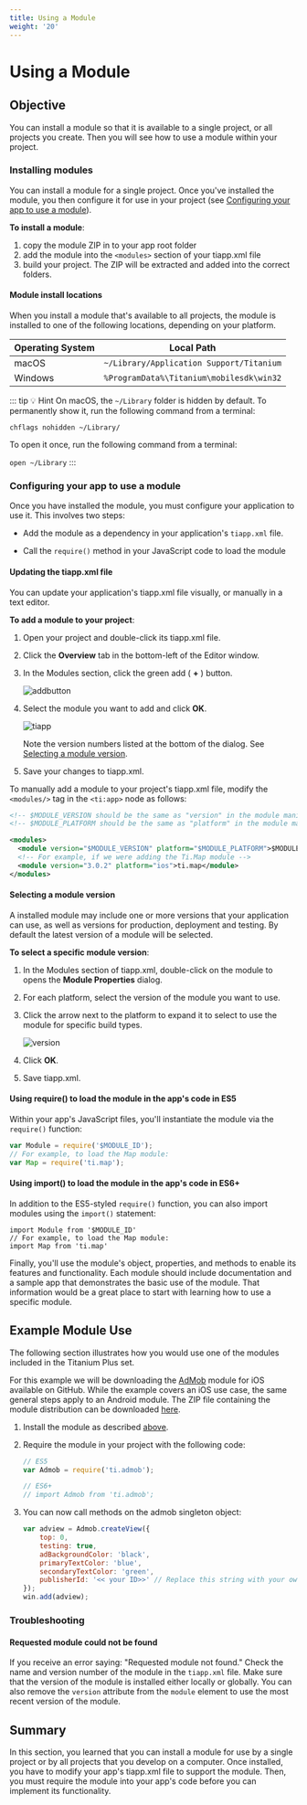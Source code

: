 ```yaml
---
title: Using a Module
weight: '20'
---
```


# Using a Module

## Objective

You can install a module so that it is available to a single project, or all projects you create. Then you will see how to use a module within your project.

### Installing modules

You can install a module for a single project. Once you've installed the module, you then configure it for use in your project (see [Configuring your app to use a module](#configuring-your-app-to-use-a-module)).

**To install a module**:

1. copy the module ZIP in to your app root folder
2. add the module into the `<modules>` section of your tiapp.xml file
3. build your project. The ZIP will be extracted and added into the correct folders.

#### Module install locations

When you install a module that's available to all projects, the module is installed to one of the following locations, depending on your platform.

| Operating System | Local Path |
| --- | --- |
| macOS | `~/Library/Application Support/Titanium` |
| Windows | `%ProgramData%\Titanium\mobilesdk\win32` |

::: tip 💡 Hint
On macOS, the `~/Library` folder is hidden by default. To permanently show it, run the following command from a terminal:

`chflags nohidden ~/Library/`

To open it once, run the following command from a terminal:

`open ~/Library`
:::

### Configuring your app to use a module

Once you have installed the module, you must configure your application to use it. This involves two steps:

* Add the module as a dependency in your application's `tiapp.xml` file.

* Call the `require()` method in your JavaScript code to load the module

#### Updating the tiapp.xml file

You can update your application's tiapp.xml file visually, or manually in a text editor.

**To add a module to your project**:

1. Open your project and double-click its tiapp.xml file.

2. Click the **Overview** tab in the bottom-left of the Editor window.

3. In the Modules section, click the green add ( **+** ) button.

    ![addbutton](./addbutton.png)
4. Select the module you want to add and click **OK**.

    ![tiapp](./tiapp.png)

    Note the version numbers listed at the bottom of the dialog. See [Selecting a module version](#selecting-a-module-version).

5. Save your changes to tiapp.xml.

To manually add a module to your project's tiapp.xml file, modify the `<modules/>` tag in the `<ti:app>` node as follows:

```xml
<!-- $MODULE_VERSION should be the same as "version" in the module manifest and directory number -->
<!-- $MODULE_PLATFORM should be the same as "platform" in the module manifest and directory number. One of "ios" or "android" -->

<modules>
  <module version="$MODULE_VERSION" platform="$MODULE_PLATFORM">$MODULE_ID</module>
  <!-- For example, if we were adding the Ti.Map module -->
  <module version="3.0.2" platform="ios">ti.map</module>
</modules>
```

#### Selecting a module version

A installed module may include one or more versions that your application can use, as well as versions for production, deployment and testing. By default the latest version of a module will be selected.

**To select a specific module version**:

1. In the Modules section of tiapp.xml, double-click on the module to opens the **Module Properties** dialog.

2. For each platform, select the version of the module you want to use.

3. Click the arrow next to the platform to expand it to select to use the module for specific build types.

    ![version](./version.png)
4. Click **OK**.

5. Save tiapp.xml.

#### Using require() to load the module in the app's code in ES5

Within your app's JavaScript files, you'll instantiate the module via the `require()` function:

```javascript
var Module = require('$MODULE_ID');
// For example, to load the Map module:
var Map = require('ti.map');
```

#### Using import() to load the module in the app's code in ES6+

In addition to the ES5-styled `require()` function, you can also import modules using the `import()` statement:

```
import Module from '$MODULE_ID'
// For example, to load the Map module:
import Map from 'ti.map'
```

Finally, you'll use the module's object, properties, and methods to enable its features and functionality. Each module should include documentation and a sample app that demonstrates the basic use of the module. That information would be a great place to start with learning how to use a specific module.

## Example Module Use

The following section illustrates how you would use one of the modules included in the Titanium Plus set.

For this example we will be downloading the [AdMob](https://github.com/appcelerator-modules/ti.admob) module for iOS available on GitHub. While the example covers an iOS use case, the same general steps apply to an Android module. The ZIP file containing the module distribution can be downloaded [here](https://github.com/tidev/ti.admob/releases).

1. Install the module as described [above](#installing-modules).

2. Require the module in your project with the following code:

    ```javascript
    // ES5
    var Admob = require('ti.admob');

    // ES6+
    // import Admob from 'ti.admob';
    ```

3. You can now call methods on the admob singleton object:

    ```javascript
    var adview = Admob.createView({
        top: 0,
        testing: true,
        adBackgroundColor: 'black',
        primaryTextColor: 'blue',
        secondaryTextColor: 'green',
        publisherId: '<< your ID>>' // Replace this string with your own API key!
    });
    win.add(adview);
    ```

### Troubleshooting

#### Requested module could not be found

If you receive an error saying: "Requested module not found." Check the name and version number of the module in the `tiapp.xml` file. Make sure that the version of the module is installed either locally or globally. You can also remove the `version` attribute from the `module` element to use the most recent version of the module.

## Summary

In this section, you learned that you can install a module for use by a single project or by all projects that you develop on a computer. Once installed, you have to modify your app's tiapp.xml file to support the module. Then, you must require the module into your app's code before you can implement its functionality.
